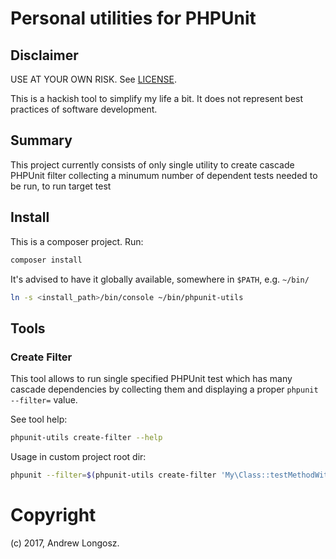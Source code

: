 # Personal utilities for PHPUnit

## Disclaimer

USE AT YOUR OWN RISK. See [LICENSE](LICENSE).

This is a hackish tool to simplify my life a bit.
It does not represent best practices of software development.

## Summary

This project currently consists of only single utility to create
cascade PHPUnit filter collecting a minumum number of dependent
tests needed to be run, to run target test

## Install

This is a composer project. Run:

```bash
composer install
```

It's advised to have it globally available, somewhere in `$PATH`,
e.g. `~/bin/`

```bash
ln -s <install_path>/bin/console ~/bin/phpunit-utils

```


## Tools

### Create Filter

This tool allows to run single specified PHPUnit test which has many
cascade dependencies by collecting them and displaying a proper
`phpunit --filter=` value.

See tool help:
```bash
phpunit-utils create-filter --help
```

Usage in custom project root dir:

```bash
phpunit --filter=$(phpunit-utils create-filter 'My\Class::testMethodWithManyDependencies')
```

# Copyright

(c) 2017, Andrew Longosz.
